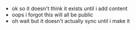 - ok so it doesn't think it exists until i add content
- oops i forgot this will all be public
- oh wait but it doesn't actually sync until i make it